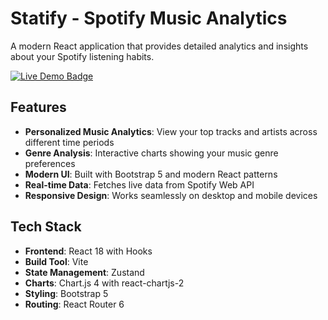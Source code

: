 # Statify - Spotify Music Analytics

A modern React application that provides detailed analytics and insights about your Spotify listening habits.

<a href="https://statify-salt.netlify.app" target="_blank">
  <img src="https://img.shields.io/badge/Live%20Demo-Netlify-green?style=flat-square&logo=netlify" alt="Live Demo Badge">
</a>

## Features

- **Personalized Music Analytics**: View your top tracks and artists across different time periods
- **Genre Analysis**: Interactive charts showing your music genre preferences
- **Modern UI**: Built with Bootstrap 5 and modern React patterns
- **Real-time Data**: Fetches live data from Spotify Web API
- **Responsive Design**: Works seamlessly on desktop and mobile devices

## Tech Stack

- **Frontend**: React 18 with Hooks
- **Build Tool**: Vite
- **State Management**: Zustand
- **Charts**: Chart.js 4 with react-chartjs-2
- **Styling**: Bootstrap 5
- **Routing**: React Router 6

